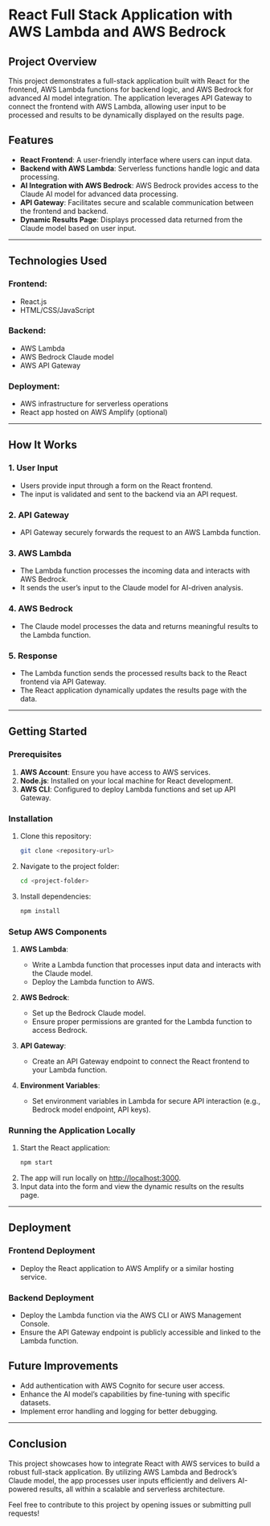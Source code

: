 # React Full Stack Application with AWS Lambda and AWS Bedrock

## Project Overview
This project demonstrates a full-stack application built with React for the frontend, AWS Lambda functions for backend logic, and AWS Bedrock for advanced AI model integration. The application leverages API Gateway to connect the frontend with AWS Lambda, allowing user input to be processed and results to be dynamically displayed on the results page.

## Features
- **React Frontend**: A user-friendly interface where users can input data.
- **Backend with AWS Lambda**: Serverless functions handle logic and data processing.
- **AI Integration with AWS Bedrock**: AWS Bedrock provides access to the Claude AI model for advanced data processing.
- **API Gateway**: Facilitates secure and scalable communication between the frontend and backend.
- **Dynamic Results Page**: Displays processed data returned from the Claude model based on user input.

---

## Technologies Used
### Frontend:
- React.js
- HTML/CSS/JavaScript

### Backend:
- AWS Lambda
- AWS Bedrock Claude model
- AWS API Gateway

### Deployment:
- AWS infrastructure for serverless operations
- React app hosted on AWS Amplify (optional)

---

## How It Works
### 1. User Input
- Users provide input through a form on the React frontend.
- The input is validated and sent to the backend via an API request.

### 2. API Gateway
- API Gateway securely forwards the request to an AWS Lambda function.

### 3. AWS Lambda
- The Lambda function processes the incoming data and interacts with AWS Bedrock.
- It sends the user’s input to the Claude model for AI-driven analysis.

### 4. AWS Bedrock
- The Claude model processes the data and returns meaningful results to the Lambda function.

### 5. Response
- The Lambda function sends the processed results back to the React frontend via API Gateway.
- The React application dynamically updates the results page with the data.

---

## Getting Started

### Prerequisites
1. **AWS Account**: Ensure you have access to AWS services.
2. **Node.js**: Installed on your local machine for React development.
3. **AWS CLI**: Configured to deploy Lambda functions and set up API Gateway.

### Installation
1. Clone this repository:
   ```bash
   git clone <repository-url>
   ```
2. Navigate to the project folder:
   ```bash
   cd <project-folder>
   ```
3. Install dependencies:
   ```bash
   npm install
   ```

### Setup AWS Components
1. **AWS Lambda**:
   - Write a Lambda function that processes input data and interacts with the Claude model.
   - Deploy the Lambda function to AWS.

2. **AWS Bedrock**:
   - Set up the Bedrock Claude model.
   - Ensure proper permissions are granted for the Lambda function to access Bedrock.

3. **API Gateway**:
   - Create an API Gateway endpoint to connect the React frontend to your Lambda function.

4. **Environment Variables**:
   - Set environment variables in Lambda for secure API interaction (e.g., Bedrock model endpoint, API keys).

### Running the Application Locally
1. Start the React application:
   ```bash
   npm start
   ```
2. The app will run locally on [http://localhost:3000](http://localhost:3000).
3. Input data into the form and view the dynamic results on the results page.

---

## Deployment
### Frontend Deployment
- Deploy the React application to AWS Amplify or a similar hosting service.

### Backend Deployment
- Deploy the Lambda function via the AWS CLI or AWS Management Console.
- Ensure the API Gateway endpoint is publicly accessible and linked to the Lambda function.

## Future Improvements
- Add authentication with AWS Cognito for secure user access.
- Enhance the AI model’s capabilities by fine-tuning with specific datasets.
- Implement error handling and logging for better debugging.

---

## Conclusion
This project showcases how to integrate React with AWS services to build a robust full-stack application. By utilizing AWS Lambda and Bedrock’s Claude model, the app processes user inputs efficiently and delivers AI-powered results, all within a scalable and serverless architecture.

Feel free to contribute to this project by opening issues or submitting pull requests!


